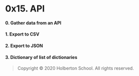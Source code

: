 # 0x15. API
#### 0. Gather data from an API
#### 1. Export to CSV
#### 2. Export to JSON
#### 3. Dictionary of list of dictionaries
> Copyright © 2020 Holberton School. All rights reserved.